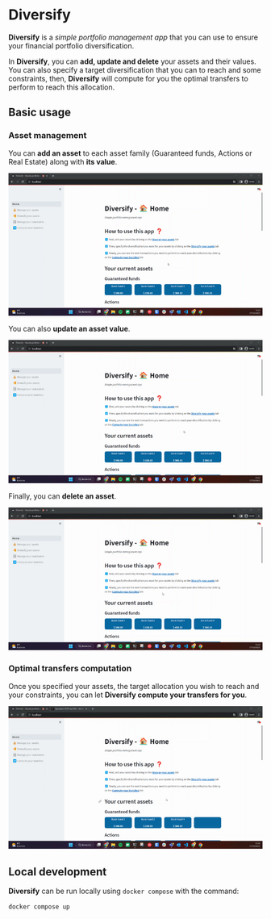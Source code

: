 # Diversify

**Diversify** is a *simple portfolio management app* that you can use to ensure your financial portfolio diversification.

In **Diversify**, you can **add, update and delete** your assets and their values. You can also specify a target diversification that you can to reach and some constraints, then, **Diversify** will compute for you the optimal transfers to perform to reach this allocation.

## Basic usage

### Asset management
You can **add an asset** to each asset family (Guaranteed funds, Actions or Real Estate) along with **its value**.

![](add_asset.gif)

You can also **update an asset value**.

![](update_asset.gif)

Finally, you can **delete an asset**.

![](delete_asset.gif)

### Optimal transfers computation

Once you specified your assets, the target allocation you wish to reach and your constraints, you can let **Diversify compute your transfers for you**.

![](compute_transfers.gif)

## Local development

**Diversify** can be run locally using `docker compose` with the command:

```
docker compose up
```